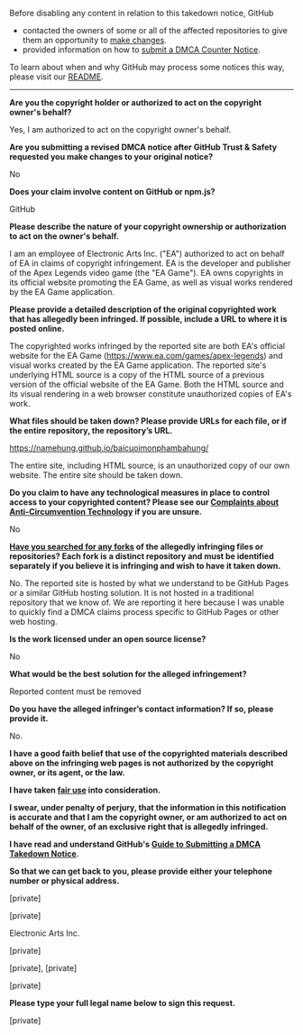 Before disabling any content in relation to this takedown notice, GitHub
- contacted the owners of some or all of the affected repositories to give them an opportunity to [make changes](https://docs.github.com/en/github/site-policy/dmca-takedown-policy#a-how-does-this-actually-work).
- provided information on how to [submit a DMCA Counter Notice](https://docs.github.com/en/articles/guide-to-submitting-a-dmca-counter-notice).

To learn about when and why GitHub may process some notices this way, please visit our [README](https://github.com/github/dmca/blob/master/README.md#anatomy-of-a-takedown-notice).

---

**Are you the copyright holder or authorized to act on the copyright owner's behalf?**

Yes, I am authorized to act on the copyright owner's behalf.

**Are you submitting a revised DMCA notice after GitHub Trust & Safety requested you make changes to your original notice?**

No

**Does your claim involve content on GitHub or npm.js?**

GitHub

**Please describe the nature of your copyright ownership or authorization to act on the owner's behalf.**

I am an employee of Electronic Arts Inc. ("EA") authorized to act on behalf of EA in claims of copyright infringement. EA is the developer and publisher of the Apex Legends video game (the "EA Game"). EA owns copyrights in its official website promoting the EA Game, as well as visual works rendered by the EA Game application.

**Please provide a detailed description of the original copyrighted work that has allegedly been infringed. If possible, include a URL to where it is posted online.**

The copyrighted works infringed by the reported site are both EA's official website for the EA Game (https://www.ea.com/games/apex-legends) and visual works created by the EA Game application. The reported site's underlying HTML source is a copy of the HTML source of a previous version of the official website of the EA Game. Both the HTML source and its visual rendering in a web browser constitute unauthorized copies of EA's work.

**What files should be taken down? Please provide URLs for each file, or if the entire repository, the repository’s URL.**

https://namehung.github.io/baicuoimonphambahung/

The entire site, including HTML source, is an unauthorized copy of our own website. The entire site should be taken down.

**Do you claim to have any technological measures in place to control access to your copyrighted content? Please see our <a href="https://docs.github.com/articles/guide-to-submitting-a-dmca-takedown-notice#complaints-about-anti-circumvention-technology">Complaints about Anti-Circumvention Technology</a> if you are unsure.**

No

**<a href="https://docs.github.com/articles/dmca-takedown-policy#b-what-about-forks-or-whats-a-fork">Have you searched for any forks</a> of the allegedly infringing files or repositories? Each fork is a distinct repository and must be identified separately if you believe it is infringing and wish to have it taken down.**

No. The reported site is hosted by what we understand to be GitHub Pages or a similar GitHub hosting solution. It is not hosted in a traditional repository that we know of. We are reporting it here because I was unable to quickly find a DMCA claims process specific to GitHub Pages or other web hosting.

**Is the work licensed under an open source license?**

No

**What would be the best solution for the alleged infringement?**

Reported content must be removed

**Do you have the alleged infringer’s contact information? If so, please provide it.**

No.

**I have a good faith belief that use of the copyrighted materials described above on the infringing web pages is not authorized by the copyright owner, or its agent, or the law.**

**I have taken <a href="https://www.lumendatabase.org/topics/22">fair use</a> into consideration.**

**I swear, under penalty of perjury, that the information in this notification is accurate and that I am the copyright owner, or am authorized to act on behalf of the owner, of an exclusive right that is allegedly infringed.**

**I have read and understand GitHub's <a href="https://docs.github.com/articles/guide-to-submitting-a-dmca-takedown-notice/">Guide to Submitting a DMCA Takedown Notice</a>.**

**So that we can get back to you, please provide either your telephone number or physical address.**

[private]

[private]

Electronic Arts Inc.

[private]

[private], [private]

[private]

**Please type your full legal name below to sign this request.**

[private]
